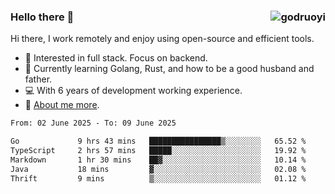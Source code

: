 ### Hello there 👋 <img align="right" src="https://github-readme-stats.vercel.app/api?username=godruoyi&show_icons=true" alt="godruoyi" />

Hi there, I work remotely and enjoy using open-source and efficient tools.

- 🔭 Interested in full stack. Focus on backend.
- 🌱 Currently learning Golang, Rust, and how to be a good husband and father.
- 💻 With 6 years of development working experience.
- 👒 [About me more](https://godruoyi.com/posts/about-godruoyi).



<!--START_SECTION:waka-->

```txt
From: 02 June 2025 - To: 09 June 2025

Go             9 hrs 43 mins   ████████████████▒░░░░░░░░   65.52 %
TypeScript     2 hrs 57 mins   █████░░░░░░░░░░░░░░░░░░░░   19.92 %
Markdown       1 hr 30 mins    ██▓░░░░░░░░░░░░░░░░░░░░░░   10.14 %
Java           18 mins         ▓░░░░░░░░░░░░░░░░░░░░░░░░   02.08 %
Thrift         9 mins          ▒░░░░░░░░░░░░░░░░░░░░░░░░   01.12 %
```

<!--END_SECTION:waka-->
